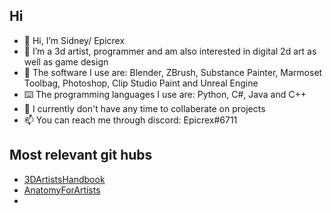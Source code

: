 ## Hi
- 👋 Hi, I’m Sidney/ Epicrex
- 💜 I’m a 3d artist, programmer and am also interested in digital 2d art as well as game design
- 🧰 The software I use are: Blender, ZBrush, Substance Painter, Marmoset Toolbag, Photoshop, Clip Studio Paint and Unreal Engine
- ⌨️ The programming languages I use are: Python, C#, Java and C++
- 💞 I currently don't have any time to collaberate on projects
- 📫 You can reach me through discord: Epicrex#6711

## Most relevant git hubs
- [3DArtistsHandbook](https://github.com/Epicrex/3DArtistsHandbook/wiki)
- [AnatomyForArtists](https://github.com/Epicrex/AnatomyForArtists/wiki)
- 
<!---
Epicrex/Epicrex is a ✨ special ✨ repository because its `README.md` (this file) appears on your GitHub profile.
You can click the Preview link to take a look at your changes.
--->
